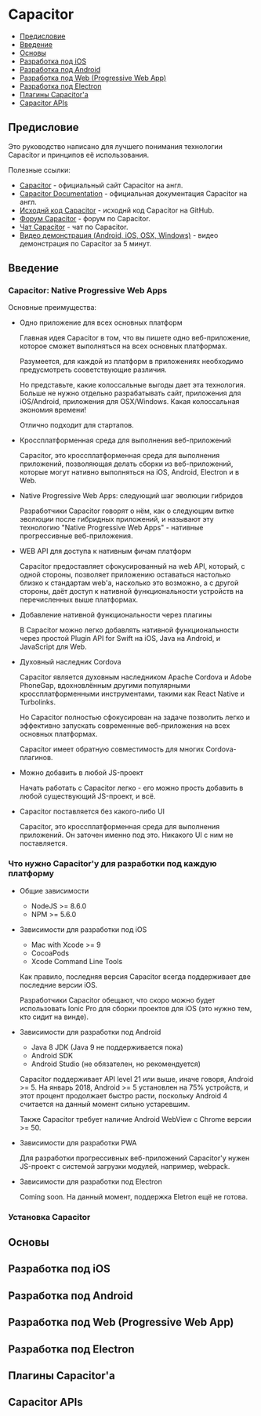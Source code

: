 # Capacitor

- [Предисловие]()
- [Введение]()
- [Основы]()
- [Разработка под iOS]()
- [Разработка под Android]()
- [Разработка под Web (Progressive Web App)]()
- [Разработка под Electron]()
- [Плагины Capacitor'а]()
- [Capacitor APIs]()

## Предисловие

Это руководство написано для лучшего понимания технологии Capacitor и принципов её использования.

Полезные ссылки:
- [Capacitor](https://capacitor.ionicframework.com/) - официальный сайт Capacitor на англ.
- [Capacitor Documentation](https://capacitor.ionicframework.com/docs/) - официальная документация Capacitor на англ. 
- [Исходнй код Capacitor](https://github.com/ionic-team/capacitor) - исходнй код Capacitor на GitHub.
- [Форум Capacitor](https://forum.getcapacitor.com/) - форум по Capacitor.
- [Чат Capacitor](https://getcapacitor.herokuapp.com/) - чат по Capacitor. 
- [Видео демонстрация (Android, iOS, OSX, Windows)](https://www.youtube.com/watch?v=x2jRs7Qqai8) - видео демонстрация по Capacitor за 5 минут.

## Введение

### Capacitor: Native Progressive Web Apps

Основные преимущества:

- Одно приложение для всех основных платформ

    Главная идея Capacitor в том, что вы пишете одно веб-приложение, которое сможет выполняться на всех основных платформах.

    Разумеется, для каждой из платформ в приложениях необходимо предусмотреть сооветствующие различия.

    Но представьте, какие колоссальные выгоды дает эта технология. Больше не нужно отдельно разрабатывать сайт, приложения для iOS/Android, приложения для OSX/Windows. Какая колоссальная экономия времени!

    Отлично подходит для стартапов.

- Кроссплатформенная среда для выполнения веб-приложений

    Capacitor, это кроссплатформенная среда для выполнения
    приложений, позволяющая делать сборки из веб-приложений,
    которые могут нативно выполняться на iOS, Android, 
    Electron и в Web.

- Native Progressive Web Apps: следующий шаг эволюции гибридов

    Разработчики Capacitor говорят о нём, как о следующим витке 
    эволюции после гибридных приложений, и называют эту
    технологию "Native Progressive Web Apps" - нативные
    прогрессивные веб-приложения.

- WEB API для доступа к нативным фичам платформ

    Capacitor предоставляет сфокусированный на web API, который,
    с одной стороны, позволяет приложению оставаться настолько
    близко к стандартам web'а, насколько это возможно, а с другой
    стороны, даёт доступ к нативной функциональности устройств
    на перечисленных выше платформах.

- Добавление нативной функциональности через плагины

    В Capacitor можно легко добавлять нативной функциональности
    через простой Plugin API for Swift на iOS, Java на Android,
    и JavaScript для Web.

- Духовный наследник Cordova

    Capacitor является духовным наследником Apache Cordova и 
    Adobe PhoneGap, вдохновлённым другими популярными 
    кроссплатформенными инструментами, такими как React Native
    и Turbolinks. 

    Но Capacitor полностью сфокусирован на задаче позволить
    легко и эффективно запускать современные веб-приложения
    на всех основных платформах.

    Capacitor имеет обратную совместимость для многих
    Cordova-плагинов.

- Можно добавить в любой JS-проект

    Начать работать с Capacitor легко - его можно прость добавить
    в любой существующий JS-проект, и всё.

- Capacitor поставляется без какого-либо UI

    Capacitor, это кроссплатформенная среда для выполнения
    приложений. Он заточен именно под это. Никакого UI
    с ним не поставляется.

### Что нужно Capacitor'у для разработки под каждую платформу

- Общие зависимости

    - NodeJS >= 8.6.0
    - NPM >= 5.6.0

- Зависимости для разработки под iOS

    - Mac with Xcode >= 9
    - CocoaPods
    - Xcode Command Line Tools

    Как правило, последняя версия Capacitor всегда поддерживает
    две последние версии iOS.

    Разработчики Capacitor обещают, что скоро можно будет
    использовать Ionic Pro для сборки проектов для iOS
    (это нужно тем, кто сидит на винде).

- Зависимости для разработки под Android

    - Java 8 JDK (Java 9 не поддерживается пока)
    - Android SDK
    - Android Studio (не обязателен, но рекомендуется)
    
    Capacitor поддерживает API level 21 или выше,
    иначе говоря, Android >= 5.
    На январь 2018, Android >= 5 установлен на 75% устройств,
    и этот процент продолжает быстро расти, поскольку 
    Android 4 считается на данный момент сильно устаревшим.

    Также Capacitor требует наличие Android WebView с 
    Chrome версии >= 50.

- Зависимости для разработки PWA

    Для разработки прогрессивных веб-приложений Capacitor'у
    нужен JS-проект с системой загрузки модулей, например,
    webpack.

- Зависимости для разработки под Electron

  Coming soon. На данный момент, поддержка Eletron ещё не готова.

### Установка Capacitor

## Основы

## Разработка под iOS

## Разработка под Android

## Разработка под Web (Progressive Web App)

## Разработка под Electron

## Плагины Capacitor'а

## Capacitor APIs